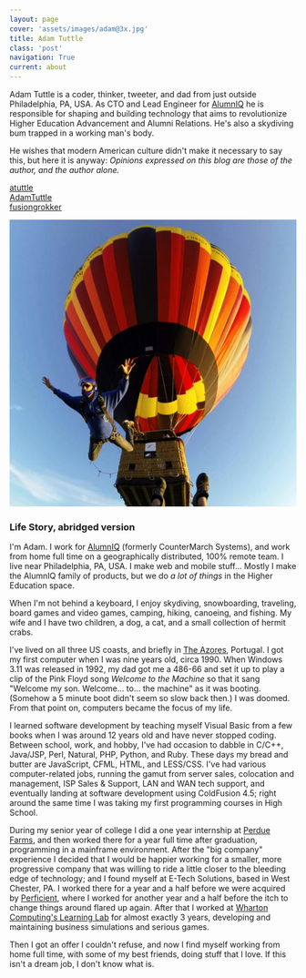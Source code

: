 ```yaml
---
layout: page
cover: 'assets/images/adam@3x.jpg'
title: Adam Tuttle
class: 'post'
navigation: True
current: about
---
```


Adam Tuttle is a coder, thinker, tweeter, and dad from just outside Philadelphia, PA, USA. As CTO and Lead Engineer for [AlumnIQ][iq] he is responsible for shaping and building technology that aims to revolutionize Higher Education Advancement and Alumni Relations. He's also a skydiving bum trapped in a working man's body.

He wishes that modern American culture didn't make it necessary to say this, but here it is anyway: _Opinions expressed on this blog are those of the author, and the author alone._

[<i class="fa fa-github-alt"></i> atuttle][gh]
<br/>[<i class="fa fa-twitter"></i> AdamTuttle][tw]
<br/> [<i class="fa fa-youtube-play"></i> fusiongrokker][yt]

![Balloon Skydive full size](/assets/images/adam@3x.jpg)

### Life Story, abridged version

I'm Adam. I work for [AlumnIQ][iq] (formerly CounterMarch Systems), and work from home full time on a geographically distributed, 100% remote team. I live near Philadelphia, PA, USA. I make web and mobile stuff... Mostly I make the AlumnIQ family of products, but we do _a lot of things_ in the Higher Education space.

When I'm not behind a keyboard, I enjoy skydiving, snowboarding, traveling, board games and video games, camping, hiking, canoeing, and fishing. My wife and I have two children, a dog, a cat, and a small collection of hermit crabs.

I've lived on all three US coasts, and briefly in [The Azores][azores], Portugal. I got my first computer when I was nine years old, circa 1990. When Windows 3.11 was released in 1992, my dad got me a 486-66 and set it up to play a clip of the Pink Floyd song _Welcome to the Machine_ so that it sang "Welcome my son. Welcome... to... the machine" as it was booting. (Somehow a 5 minute boot didn't seem so slow back then.) I was doomed. From that point on, computers became the focus of my life.

I learned software development by teaching myself Visual Basic from a few books when I was around 12 years old and have never stopped coding. Between school, work, and hobby, I've had occasion to dabble in C/C++, Java/JSP, Perl, Natural, PHP, Python, and Ruby. These days my bread and butter are JavaScript, CFML, HTML, and LESS/CSS. I've had various computer-related jobs, running the gamut from server sales, colocation and management, ISP Sales & Support, LAN and WAN tech support, and eventually landing at software development using ColdFusion 4.5; right around the same time I was taking my first programming courses in High School.

During my senior year of college I did a one year internship at [Perdue Farms][perdue], and then worked there for a year full time after graduation, programming in a mainframe environment. After the "big company" experience I decided that I would be happier working for a smaller, more progressive company that was willing to ride a little closer to the bleeding edge of technology; and I found myself at E-Tech Solutions, based in West Chester, PA. I worked there for a year and a half before we were acquired by [Perficient][perficient], where I worked for another year and a half before the itch to change things around flared up again. After that I worked at [Wharton Computing's Learning Lab][LL] for almost exactly 3 years, developing and maintaining business simulations and serious games.

Then I got an offer I couldn't refuse, and now I find myself working from home full time, with some of my best friends, doing stuff that I love. If this isn't a dream job, I don't know what is.

[iq]: http://www.alumniq.com
[perdue]: http://www.perdue.com/
[perficient]: https://www.perficient.com/
[LL]: https://www.wharton.upenn.edu/
[gh]: https://github.com/atuttle
[tw]: https://twitter.com/adamtuttle
[yt]: https://www.youtube.com/user/fusiongrokker/videos
[azores]: https://www.google.com/maps/@38.6903073,-27.9664891,8.98z
